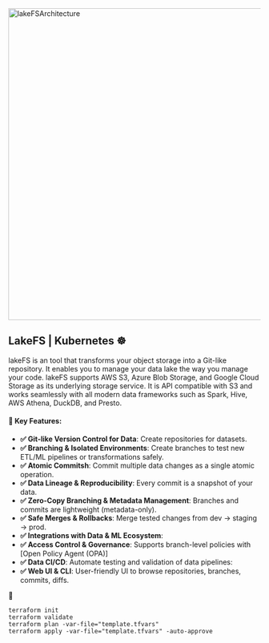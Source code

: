 <img width="1121" height="623" alt="lakeFSArchitecture" src="https://github.com/user-attachments/assets/a2832069-0729-4767-8ebf-9f3ec15b9c92" />


## LakeFS | Kubernetes ☸️
lakeFS is an tool that transforms your object storage into a Git-like repository. It enables you to manage your data lake the way you manage your code. lakeFS supports AWS S3, Azure Blob Storage, and Google Cloud Storage as its underlying storage service. It is API compatible with S3 and works seamlessly with all modern data frameworks such as Spark, Hive, AWS Athena, DuckDB, and Presto.

#### 🎯 Key Features:

- **✅ Git-like Version Control for Data**: Create repositories for datasets.
- **✅ Branching & Isolated Environments**: Create branches to test new ETL/ML pipelines or transformations safely.
- **✅ Atomic Commitsh**: Commit multiple data changes as a single atomic operation.
- **✅ Data Lineage & Reproducibility**: Every commit is a snapshot of your data.
- **✅ Zero-Copy Branching & Metadata Management**: Branches and commits are lightweight (metadata-only).
- **✅ Safe Merges & Rollbacks**: Merge tested changes from dev → staging → prod.
- **✅ Integrations with Data & ML Ecosystem**:
- **✅ Access Control & Governance**: Supports branch-level policies with [Open Policy Agent (OPA)]
- **✅ Data CI/CD**: Automate testing and validation of data pipelines:
- **✅ Web UI & CLI**: User-friendly UI to browse repositories, branches, commits, diffs.


🚀 
```
terraform init
terraform validate
terraform plan -var-file="template.tfvars"
terraform apply -var-file="template.tfvars" -auto-approve
```





